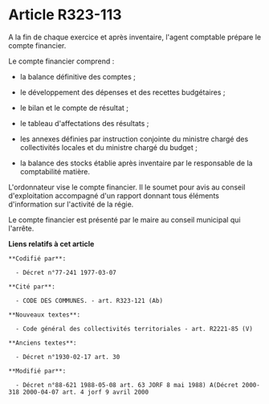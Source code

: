 # Article R323-113

A la fin de chaque exercice et après inventaire, l'agent comptable prépare le compte financier.

Le compte financier comprend :

- la balance définitive des comptes ;

- le développement des dépenses et des recettes budgétaires ;

- le bilan et le compte de résultat ;

- le tableau d'affectations des résultats ;

- les annexes définies par instruction conjointe du ministre chargé des collectivités locales et du ministre chargé du
budget ;

- la balance des stocks établie après inventaire par le responsable de la comptabilité matière.

L'ordonnateur vise le compte financier. Il le soumet pour avis au conseil d'exploitation accompagné d'un rapport donnant tous
éléments d'information sur l'activité de la régie.

Le compte financier est présenté par le maire au conseil municipal qui l'arrête.

**Liens relatifs à cet article**

	**Codifié par**:

	  - Décret n°77-241 1977-03-07

	**Cité par**:

	  - CODE DES COMMUNES. - art. R323-121 (Ab)

	**Nouveaux textes**:

	  - Code général des collectivités territoriales - art. R2221-85 (V)

	**Anciens textes**:

	  - Décret n°1930-02-17 art. 30

	**Modifié par**:

	  - Décret n°88-621 1988-05-08 art. 63 JORF 8 mai 1988) A(Décret 2000-318 2000-04-07 art. 4 jorf 9 avril 2000
